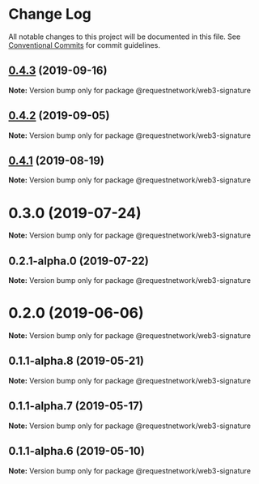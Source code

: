 # Change Log

All notable changes to this project will be documented in this file.
See [Conventional Commits](https://conventionalcommits.org) for commit guidelines.

## [0.4.3](https://github.com/RequestNetwork/requestNetwork/compare/@requestnetwork/web3-signature@0.4.2...@requestnetwork/web3-signature@0.4.3) (2019-09-16)

**Note:** Version bump only for package @requestnetwork/web3-signature





## [0.4.2](https://github.com/RequestNetwork/requestNetwork/compare/@requestnetwork/web3-signature@0.4.1...@requestnetwork/web3-signature@0.4.2) (2019-09-05)

**Note:** Version bump only for package @requestnetwork/web3-signature






## [0.4.1](https://github.com/RequestNetwork/requestNetwork/compare/@requestnetwork/web3-signature@0.4.0...@requestnetwork/web3-signature@0.4.1) (2019-08-19)

**Note:** Version bump only for package @requestnetwork/web3-signature






# 0.3.0 (2019-07-24)

**Note:** Version bump only for package @requestnetwork/web3-signature





## 0.2.1-alpha.0 (2019-07-22)

**Note:** Version bump only for package @requestnetwork/web3-signature





# 0.2.0 (2019-06-06)

**Note:** Version bump only for package @requestnetwork/web3-signature






## 0.1.1-alpha.8 (2019-05-21)

**Note:** Version bump only for package @requestnetwork/web3-signature






## 0.1.1-alpha.7 (2019-05-17)

**Note:** Version bump only for package @requestnetwork/web3-signature






## 0.1.1-alpha.6 (2019-05-10)

**Note:** Version bump only for package @requestnetwork/web3-signature
